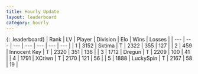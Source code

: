 ```yaml
---
title: Hourly Update
layout: leaderboard
category: hourly
---
```


{: .leaderboard}
| Rank | LV | Player | Division | Elo | Wins | Losses |
| --- | --- | --- | --- | --- | --- | --- |
| <span data-change="0">1</span> | 3152 | <span title="ID: 353063">Sktima</span> | T | <span data-change="0">2322</span> | <span data-change="0">355</span> | <span data-change="0">127</span> |
| <span data-change="0">2</span> | 459 | <span title="ID: 773025">Innocent Key</span> | T | <span data-change="0">2320</span> | <span data-change="0">351</span> | <span data-change="0">136</span> |
| <span data-change="0">3</span> | 1712 | <span title="ID: 337810">Dregun</span> | T | <span data-change="0">2209</span> | <span data-change="0">100</span> | <span data-change="0">41</span> |
| <span data-change="1">4</span> | 1791 | <span title="ID: 448883">XCriwn</span> | T | <span data-change="0">2170</span> | <span data-change="0">121</span> | <span data-change="0">56</span> |
| <span data-change="1">5</span> | 1888 | <span title="ID: 498412">LuckySpin</span> | T | <span data-change="0">2167</span> | <span data-change="0">58</span> | <span data-change="0">19</span> |